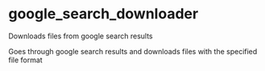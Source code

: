 # google_search_downloader
Downloads files from google search results

Goes through google search results and downloads files with the specified file format
